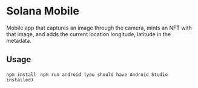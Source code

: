 # Solana Mobile
Mobile app that captures an image through the camera, mints an NFT with that image, and adds the current location longitude, latitude in the metadata.

## Usage
``` npm install ```
``` npm run android (you should have Android Studio installed)```
